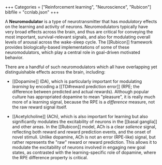 +++
Categories = ["Reinforcement learning", "Neuroscience", "Rubicon"]
bibfile = "ccnlab.json"
+++

A **Neuromodulator** is a type of neurotransmitter that has _modulatory_ effects on the learning and activity of neurons. Neuromodulators typically have very broad effects across the brain, and thus are critical for conveying the most important, survival-relevant signals, and also for modulating overall levels of arousal across the wake-sleep cycle. The [[Rubicon]] framework provides biologically-based implementations of some of these neuromodulators, which play a central role in goal-driven motivated behavior.

There are a handful of such neuromodulators which all have overlapping yet distinguishable effects across the brain, including:

* [[Dopamine]] (DA), which is particularly important for modulating _learning_ by encoding a [[TD#reward prediction error]] (RPE; the difference between predicted and actual rewards). Although popular culture has appropriated dopamine to mean "pleasure", it is really much more of a learning signal, because the RPE is a _difference_ measure, not the raw reward signal itself.

* [[Acetylcholine]] (ACh), which is also important for learning but also significantly modulates the excitability of neurons in the [[basal ganglia]] and other areas. In the [[Rubicon]] model, ACh is a clear _salience_ signal, reflecting both reward and reward prediction events, and the onset of novel stimuli. Unlike dopamine, ACh is not an error (RPE-like) signal, but rather represents the "raw" reward or reward prediction. This allows it to modulate the excitability of neurons involved in engaging new goal states, as contrasted with the learning-specific role of dopamine, where the RPE difference property is critical.


